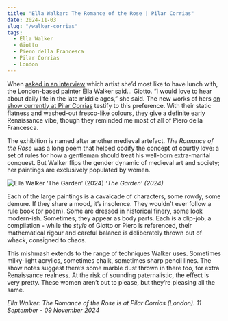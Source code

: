 ```yaml
---
title: "Ella Walker: The Romance of the Rose | Pilar Corrias"
date: 2024-11-03
slug: "/walker-corrias"
tags:
  - Ella Walker
  - Giotto
  - Piero della Francesca
  - Pilar Corrias
  - London
---
```


When [asked in an interview](https://huxleyparlour.com/critical-texts/livesofartistswith-ella-walker/) which artist she’d most like to have lunch with, the London-based painter Ella Walker said… Giotto. “I would love to hear about daily life in the late middle ages,” she said. The new works of hers [on show currently at Pilar Corrias](https://www.pilarcorrias.com/exhibitions/446-ella-walker-the-romance-of-the-rose/) testify to this preference. With their static flatness and washed-out fresco-like colours, they give a definite early Renaissance vibe, though they reminded me most of all of Piero della Francesca.

The exhibition is named after another medieval artefact. _The Romance of the Rose_ was a long poem that helped codify the concept of courtly love: a set of rules for how a gentleman should treat his well-born extra-marital conquest. But Walker flips the gender dynamic of medieval art and society; her paintings are exclusively populated by women.

![Ella Walker ‘The Garden’ (2024)](/walker-corrias-1.jpeg)
_‘The Garden’ (2024)_

Each of the large paintings is a cavalcade of characters, some rowdy, some demure. If they share a mood, it’s insolence. They wouldn’t ever follow a rule book (or poem). Some are dressed in historical finery, some look modern-ish. Sometimes, they appear as body parts. Each is a clip-job, a compilation - while the _style_ of Giotto or Piero is referenced, their mathematical rigour and careful balance is deliberately thrown out of whack, consigned to chaos.

This mishmash extends to the range of techniques Walker uses. Sometimes milky-light acrylics, sometimes chalk, sometimes sharp pencil lines. The show notes suggest there’s some marble dust thrown in there too, for extra Renaissance realness. At the risk of sounding paternalistic, the effect is very pretty. These women aren’t out to please, but they’re pleasing all the same.

_Ella Walker: The Romance of the Rose is at Pilar Corrias (London). 11 September - 09 November 2024_
